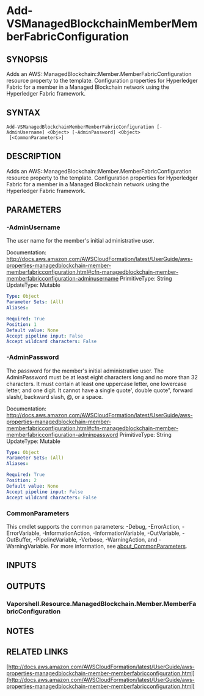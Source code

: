 # Add-VSManagedBlockchainMemberMemberFabricConfiguration

## SYNOPSIS
Adds an AWS::ManagedBlockchain::Member.MemberFabricConfiguration resource property to the template.
Configuration properties for Hyperledger Fabric for a member in a Managed Blockchain network using the Hyperledger Fabric framework.

## SYNTAX

```
Add-VSManagedBlockchainMemberMemberFabricConfiguration [-AdminUsername] <Object> [-AdminPassword] <Object>
 [<CommonParameters>]
```

## DESCRIPTION
Adds an AWS::ManagedBlockchain::Member.MemberFabricConfiguration resource property to the template.
Configuration properties for Hyperledger Fabric for a member in a Managed Blockchain network using the Hyperledger Fabric framework.

## PARAMETERS

### -AdminUsername
The user name for the member's initial administrative user.

Documentation: http://docs.aws.amazon.com/AWSCloudFormation/latest/UserGuide/aws-properties-managedblockchain-member-memberfabricconfiguration.html#cfn-managedblockchain-member-memberfabricconfiguration-adminusername
PrimitiveType: String
UpdateType: Mutable

```yaml
Type: Object
Parameter Sets: (All)
Aliases:

Required: True
Position: 1
Default value: None
Accept pipeline input: False
Accept wildcard characters: False
```

### -AdminPassword
The password for the member's initial administrative user.
The AdminPassword must be at least eight characters long and no more than 32 characters.
It must contain at least one uppercase letter, one lowercase letter, and one digit.
It cannot have a single quote', double quote", forward slash/, backward slash, @, or a space.

Documentation: http://docs.aws.amazon.com/AWSCloudFormation/latest/UserGuide/aws-properties-managedblockchain-member-memberfabricconfiguration.html#cfn-managedblockchain-member-memberfabricconfiguration-adminpassword
PrimitiveType: String
UpdateType: Mutable

```yaml
Type: Object
Parameter Sets: (All)
Aliases:

Required: True
Position: 2
Default value: None
Accept pipeline input: False
Accept wildcard characters: False
```

### CommonParameters
This cmdlet supports the common parameters: -Debug, -ErrorAction, -ErrorVariable, -InformationAction, -InformationVariable, -OutVariable, -OutBuffer, -PipelineVariable, -Verbose, -WarningAction, and -WarningVariable. For more information, see [about_CommonParameters](http://go.microsoft.com/fwlink/?LinkID=113216).

## INPUTS

## OUTPUTS

### Vaporshell.Resource.ManagedBlockchain.Member.MemberFabricConfiguration
## NOTES

## RELATED LINKS

[http://docs.aws.amazon.com/AWSCloudFormation/latest/UserGuide/aws-properties-managedblockchain-member-memberfabricconfiguration.html](http://docs.aws.amazon.com/AWSCloudFormation/latest/UserGuide/aws-properties-managedblockchain-member-memberfabricconfiguration.html)

